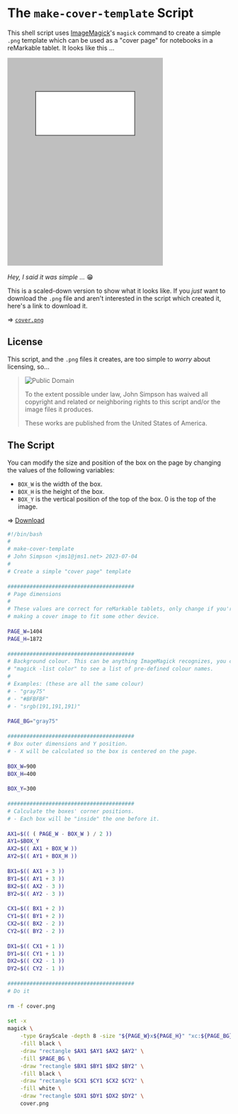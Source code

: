 # The `make-cover-template` Script

This shell script uses [ImageMagick](https://imagemagick.org/)'s `magick` command to create a simple `.png` template which can be used as a "cover page" for notebooks in a reMarkable tablet. It looks like this ...

![cover-sm.png](cover-sm.png)

*Hey, I said it was simple ...* &#x1F601;

This is a scaled-down version to show what it looks like. If you *just* want to download the `.png` file and aren't interested in the script which created it, here's a link to download it.

&#x21D2; [`cover.png`](cover.png)

## License

This script, and the `.png` files it creates, are too simple to *worry* about licensing, so...

> ![Public Domain](http://i.creativecommons.org/p/zero/1.0/88x31.png)
>
> To the extent possible under law, John Simpson has waived all copyright and related or neighboring rights to this script and/or the image files it produces.
>
> These works are published from the United States of America.

## The Script

You can modify the size and position of the box on the page by changing the values of the following variables:

* `BOX_W` is the width of the box.
* `BOX_H` is the height of the box.
* `BOX_Y` is the vertical position of the top of the box. 0 is the top of the image.

&#x21D2; [Download](make-cover-template)

```bash
#!/bin/bash
#
# make-cover-template
# John Simpson <jms1@jms1.net> 2023-07-04
#
# Create a simple "cover page" template

########################################
# Page dimensions
#
# These values are correct for reMarkable tablets, only change if you're
# making a cover image to fit some other device.

PAGE_W=1404
PAGE_H=1872

########################################
# Background colour. This can be anything ImageMagick recognizes, you can run
# "magick -list color" to see a list of pre-defined colour names.
#
# Examples: (these are all the same colour)
# - "gray75"
# - "#BFBFBF"
# - "srgb(191,191,191)"

PAGE_BG="gray75"

########################################
# Box outer dimensions and Y position.
# - X will be calculated so the box is centered on the page.

BOX_W=900
BOX_H=400

BOX_Y=300

########################################
# Calculate the boxes' corner positions.
# - Each box will be "inside" the one before it.

AX1=$(( ( PAGE_W - BOX_W ) / 2 ))
AY1=$BOX_Y
AX2=$(( AX1 + BOX_W ))
AY2=$(( AY1 + BOX_H ))

BX1=$(( AX1 + 3 ))
BY1=$(( AY1 + 3 ))
BX2=$(( AX2 - 3 ))
BY2=$(( AY2 - 3 ))

CX1=$(( BX1 + 2 ))
CY1=$(( BY1 + 2 ))
CX2=$(( BX2 - 2 ))
CY2=$(( BY2 - 2 ))

DX1=$(( CX1 + 1 ))
DY1=$(( CY1 + 1 ))
DX2=$(( CX2 - 1 ))
DY2=$(( CY2 - 1 ))

########################################
# Do it

rm -f cover.png

set -x
magick \
    -type GrayScale -depth 8 -size "${PAGE_W}x${PAGE_H}" "xc:${PAGE_BG}" \
    -fill black \
    -draw "rectangle $AX1 $AY1 $AX2 $AY2" \
    -fill $PAGE_BG \
    -draw "rectangle $BX1 $BY1 $BX2 $BY2" \
    -fill black \
    -draw "rectangle $CX1 $CY1 $CX2 $CY2" \
    -fill white \
    -draw "rectangle $DX1 $DY1 $DX2 $DY2" \
    cover.png
```

